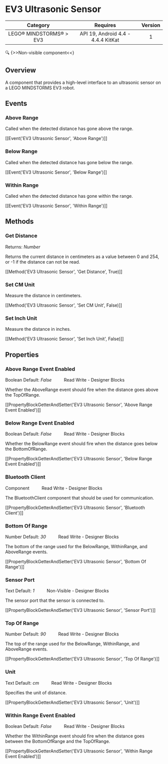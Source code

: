 # EV3 Ultrasonic Sensor

| Category | Requires | Version |
|:--------:|:-------:|:--------:|
|LEGO® MINDSTORMS® > EV3|API 19, Android 4.4 - 4.4.4 KitKat|1|

:mag: {>>Non-visible component<<}

## Overview

A component that provides a high-level interface to an ultrasonic sensor on a LEGO MINDSTORMS EV3 robot.

## Events

### Above Range

Called when the detected distance has gone above the range.

[[Event('EV3 Ultrasonic Sensor', 'Above Range')]]

### Below Range

Called when the detected distance has gone below the range.

[[Event('EV3 Ultrasonic Sensor', 'Below Range')]]

### Within Range

Called when the detected distance has gone within the range.

[[Event('EV3 Ultrasonic Sensor', 'Within Range')]]

## Methods

### Get Distance

<span class="chip chip-number">Returns: <i>Number</i></span> 

Returns the current distance in centimeters as a value between 0 and 254, or -1 if the distance can not be read.

[[Method('EV3 Ultrasonic Sensor', 'Get Distance', True)]]

### Set CM Unit

Measure the distance in centimeters.

[[Method('EV3 Ultrasonic Sensor', 'Set CM Unit', False)]]

### Set Inch Unit

Measure the distance in inches.

[[Method('EV3 Ultrasonic Sensor', 'Set Inch Unit', False)]]

## Properties

### Above Range Event Enabled

<span class="chip chip-boolean">Boolean</span> <span class="chip chip-boolean">Default: <i>False</i></span>&nbsp;&nbsp;&nbsp;&nbsp;&nbsp;&nbsp;&nbsp;&nbsp;&nbsp;&nbsp;<span class="chip chip-rw">Read</span> <span class="chip chip-rw">Write</span> - <span class="chip chip-bd">Designer</span> <span class="chip chip-bd">Blocks</span> 

Whether the AboveRange event should fire when the distance goes above the TopOfRange.

[[PropertyBlockGetterAndSetter('EV3 Ultrasonic Sensor', 'Above Range Event Enabled')]]

### Below Range Event Enabled

<span class="chip chip-boolean">Boolean</span> <span class="chip chip-boolean">Default: <i>False</i></span>&nbsp;&nbsp;&nbsp;&nbsp;&nbsp;&nbsp;&nbsp;&nbsp;&nbsp;&nbsp;<span class="chip chip-rw">Read</span> <span class="chip chip-rw">Write</span> - <span class="chip chip-bd">Designer</span> <span class="chip chip-bd">Blocks</span> 

Whether the BelowRange event should fire when the distance goes below the BottomOfRange.

[[PropertyBlockGetterAndSetter('EV3 Ultrasonic Sensor', 'Below Range Event Enabled')]]

### Bluetooth Client

<span class="chip chip-component">Component</span>&nbsp;&nbsp;&nbsp;&nbsp;&nbsp;&nbsp;&nbsp;&nbsp;&nbsp;&nbsp;<span class="chip chip-rw">Read</span> <span class="chip chip-rw">Write</span> - <span class="chip chip-bd">Designer</span> <span class="chip chip-bd">Blocks</span> 

The BluetoothClient component that should be used for communication.

[[PropertyBlockGetterAndSetter('EV3 Ultrasonic Sensor', 'Bluetooth Client')]]

### Bottom Of Range

<span class="chip chip-number">Number</span> <span class="chip chip-number">Default: <i>30</i></span>&nbsp;&nbsp;&nbsp;&nbsp;&nbsp;&nbsp;&nbsp;&nbsp;&nbsp;&nbsp;<span class="chip chip-rw">Read</span> <span class="chip chip-rw">Write</span> - <span class="chip chip-bd">Designer</span> <span class="chip chip-bd">Blocks</span> 

The bottom of the range used for the BelowRange, WithinRange, and AboveRange events.

[[PropertyBlockGetterAndSetter('EV3 Ultrasonic Sensor', 'Bottom Of Range')]]

### Sensor Port

<span class="chip chip-text">Text</span> <span class="chip chip-text">Default: <i>1</i></span>&nbsp;&nbsp;&nbsp;&nbsp;&nbsp;&nbsp;&nbsp;&nbsp;&nbsp;&nbsp;<span class="chip chip-rw">Non-Visible</span> - <span class="chip chip-bd">Designer</span> <span class="chip chip-bd">Blocks</span> 

The sensor port that the sensor is connected to.

[[PropertyBlockGetterAndSetter('EV3 Ultrasonic Sensor', 'Sensor Port')]]

### Top Of Range

<span class="chip chip-number">Number</span> <span class="chip chip-number">Default: <i>90</i></span>&nbsp;&nbsp;&nbsp;&nbsp;&nbsp;&nbsp;&nbsp;&nbsp;&nbsp;&nbsp;<span class="chip chip-rw">Read</span> <span class="chip chip-rw">Write</span> - <span class="chip chip-bd">Designer</span> <span class="chip chip-bd">Blocks</span> 

The top of the range used for the BelowRange, WithinRange, and AboveRange events.

[[PropertyBlockGetterAndSetter('EV3 Ultrasonic Sensor', 'Top Of Range')]]

### Unit

<span class="chip chip-text">Text</span> <span class="chip chip-text">Default: <i>cm</i></span>&nbsp;&nbsp;&nbsp;&nbsp;&nbsp;&nbsp;&nbsp;&nbsp;&nbsp;&nbsp;<span class="chip chip-rw">Read</span> <span class="chip chip-rw">Write</span> - <span class="chip chip-bd">Designer</span> <span class="chip chip-bd">Blocks</span> 

Specifies the unit of distance.

[[PropertyBlockGetterAndSetter('EV3 Ultrasonic Sensor', 'Unit')]]

### Within Range Event Enabled

<span class="chip chip-boolean">Boolean</span> <span class="chip chip-boolean">Default: <i>False</i></span>&nbsp;&nbsp;&nbsp;&nbsp;&nbsp;&nbsp;&nbsp;&nbsp;&nbsp;&nbsp;<span class="chip chip-rw">Read</span> <span class="chip chip-rw">Write</span> - <span class="chip chip-bd">Designer</span> <span class="chip chip-bd">Blocks</span> 

Whether the WithinRange event should fire when the distance goes between the BottomOfRange and the TopOfRange.

[[PropertyBlockGetterAndSetter('EV3 Ultrasonic Sensor', 'Within Range Event Enabled')]]